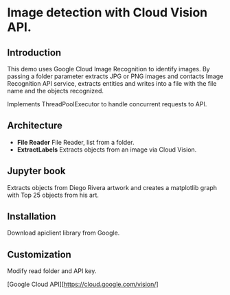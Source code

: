 # Image detection with Cloud Vision API.

## Introduction

This demo uses Google Cloud Image Recognition to identify images.
By passing a folder parameter extracts JPG or PNG images and contacts
Image Recognition API service, extracts entities and writes into a file
with the file name and the objects recognized.

Implements ThreadPoolExecutor to handle concurrent requests to API.

## Architecture

 - **File Reader** File Reader, list from a folder. 
 - **ExtractLabels** Extracts objects from an image via Cloud Vision. 

## Jupyter book

Extracts objects from Diego Rivera artwork and creates a matplotlib
graph with Top 25 objects from his art.

## Installation

Download apiclient library from Google.

## Customization

Modify read folder and API key.

[Google Cloud API][https://cloud.google.com/vision/]
